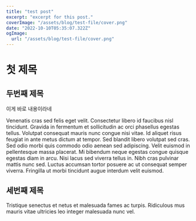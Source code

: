 ```yaml
---
title: "test post"
excerpt: "excerpt for this post."
coverImage: "/assets/blog/test-file/cover.png"
date: "2022-10-10T05:35:07.322Z"
ogImage:
  url: "/assets/blog/test-file/cover.png"
---
```


# 첫 제목

## 두번째 제목

이게 바로 내용이라네

Venenatis cras sed felis eget velit. Consectetur libero id faucibus nisl tincidunt. Gravida in fermentum et sollicitudin ac orci phasellus egestas tellus. Volutpat consequat mauris nunc congue nisi vitae. Id aliquet risus feugiat in ante metus dictum at tempor. Sed blandit libero volutpat sed cras. Sed odio morbi quis commodo odio aenean sed adipiscing. Velit euismod in pellentesque massa placerat. Mi bibendum neque egestas congue quisque egestas diam in arcu. Nisi lacus sed viverra tellus in. Nibh cras pulvinar mattis nunc sed. Luctus accumsan tortor posuere ac ut consequat semper viverra. Fringilla ut morbi tincidunt augue interdum velit euismod.

## 세번째 제목

Tristique senectus et netus et malesuada fames ac turpis. Ridiculous mus mauris vitae ultricies leo integer malesuada nunc vel.
